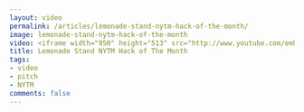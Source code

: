 ```yaml
---
layout: video
permalink: /articles/lemonade-stand-nytm-hack-of-the-month/
image: lemonade-stand-nytm-hack-of-the-month
video: <iframe width="950" height="513" src="http://www.youtube.com/embed/DC-AiiclmV0?wmode=opaque" frameborder="0" allowfullscreen></iframe>
title: Lemonade Stand NYTM Hack of The Month
tags:
- video
- pitch
- NYTM
comments: false
---
```


<!-- <div class="hero">{% image posts/lemonade-stand-nytm-hack-of-the-month/hero.png %}</div> -->

<!-- <a href="/projects/lemonade-stand">Lemonade Stand</a> (NYTM Hack of The Month 2011) -->
